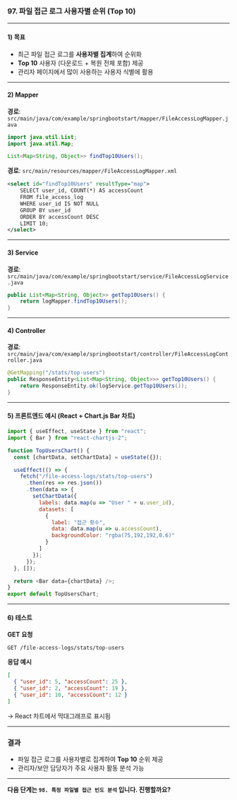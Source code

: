 ### 97. 파일 접근 로그 사용자별 순위 (Top 10)

---

#### 1) **목표**

* 최근 파일 접근 로그를 **사용자별 집계**하여 순위화
* **Top 10** 사용자 (다운로드 + 복원 전체 포함) 제공
* 관리자 페이지에서 많이 사용하는 사용자 식별에 활용

---

#### 2) **Mapper**

**경로**: `src/main/java/com/example/springbootstart/mapper/FileAccessLogMapper.java`

```java
import java.util.List;
import java.util.Map;

List<Map<String, Object>> findTop10Users();
```

**경로**: `src/main/resources/mapper/FileAccessLogMapper.xml`

```xml
<select id="findTop10Users" resultType="map">
    SELECT user_id, COUNT(*) AS accessCount
    FROM file_access_log
    WHERE user_id IS NOT NULL
    GROUP BY user_id
    ORDER BY accessCount DESC
    LIMIT 10;
</select>
```

---

#### 3) **Service**

**경로**: `src/main/java/com/example/springbootstart/service/FileAccessLogService.java`

```java
public List<Map<String, Object>> getTop10Users() {
    return logMapper.findTop10Users();
}
```

---

#### 4) **Controller**

**경로**: `src/main/java/com/example/springbootstart/controller/FileAccessLogController.java`

```java
@GetMapping("/stats/top-users")
public ResponseEntity<List<Map<String, Object>>> getTop10Users() {
    return ResponseEntity.ok(logService.getTop10Users());
}
```

---

#### 5) **프론트엔드 예시 (React + Chart.js Bar 차트)**

```javascript
import { useEffect, useState } from "react";
import { Bar } from "react-chartjs-2";

function TopUsersChart() {
  const [chartData, setChartData] = useState({});

  useEffect(() => {
    fetch("/file-access-logs/stats/top-users")
      .then(res => res.json())
      .then(data => {
        setChartData({
          labels: data.map(u => "User " + u.user_id),
          datasets: [
            {
              label: "접근 횟수",
              data: data.map(u => u.accessCount),
              backgroundColor: "rgba(75,192,192,0.6)"
            }
          ]
        });
      });
  }, []);

  return <Bar data={chartData} />;
}
export default TopUsersChart;
```

---

#### 6) **테스트**

**GET 요청**

```
GET /file-access-logs/stats/top-users
```

**응답 예시**

```json
[
  { "user_id": 5, "accessCount": 25 },
  { "user_id": 2, "accessCount": 19 },
  { "user_id": 10, "accessCount": 12 }
]
```

→ React 차트에서 막대그래프로 표시됨

---

### 결과

* 파일 접근 로그를 사용자별로 집계하여 **Top 10** 순위 제공
* 관리자/보안 담당자가 주요 사용자 활동 분석 가능

---

**다음 단계는 `98. 특정 파일별 접근 빈도 분석` 입니다. 진행할까요?**
